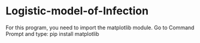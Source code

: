 # Logistic-model-of-Infection
For this program, you need to import the matplotlib module. Go to Command Prompt and type: pip install matplotlib
